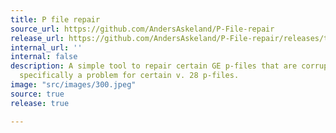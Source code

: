 ```yaml
---
title: P file repair
source_url: https://github.com/AndersAskeland/P-File-repair
release_url: https://github.com/AndersAskeland/P-File-repair/releases/tag/v1.0.1
internal_url: ''
internal: false
description: A simple tool to repair certain GE p-files that are corrupted. This is
  specifically a problem for certain v. 28 p-files.
image: "src/images/300.jpeg"
source: true
release: true

---
```

